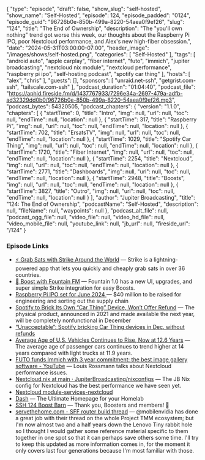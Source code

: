 {
  "type": "episode",
  "draft": false,
  "show_slug": "self-hosted",
  "show_name": "Self-Hosted",
  "episode": 124,
  "episode_padded": "0124",
  "episode_guid": "96726b0e-850b-499a-8220-54aea0f9ef26",
  "slug": "124",
  "title": "The End of Ownership",
  "description": "The \"you'll own nothing\" trend got worse this week, our thoughts about the Raspberry Pi IPO, poor Nextcloud performance, and Alex's new high-fiber obsession.",
  "date": "2024-05-31T03:00:00-07:00",
  "header_image": "/images/shows/self-hosted.png",
  "categories": [
    "Self-Hosted"
  ],
  "tags": [
    "android auto",
    "apple carplay",
    "fiber internet",
    "futo",
    "immich",
    "jupiter broadcasting",
    "nextcloud nix module",
    "nextcloud performance",
    "raspberry pi ipo",
    "self-hosting podcast",
    "spotify car thing"
  ],
  "hosts": [
    "alex",
    "chris"
  ],
  "guests": [],
  "sponsors": [
    "unraid.net-ssh",
    "getgrist.com-ssh",
    "tailscale.com-ssh"
  ],
  "podcast_duration": "01:04:40",
  "podcast_file": "https://aphid.fireside.fm/d/1437767933/7296e34a-2697-479a-adfb-ad32329dd0b0/96726b0e-850b-499a-8220-54aea0f9ef26.mp3",
  "podcast_bytes": 54320505,
  "podcast_chapters": {
    "version": "1.1.0",
    "chapters": [
      {
        "startTime": 0,
        "title": "Intro",
        "img": null,
        "url": null,
        "toc": null,
        "endTime": null,
        "location": null
      },
      {
        "startTime": 317,
        "title": "Raspberry Pi",
        "img": null,
        "url": null,
        "toc": null,
        "endTime": null,
        "location": null
      },
      {
        "startTime": 702,
        "title": "ErsatsTV",
        "img": null,
        "url": null,
        "toc": null,
        "endTime": null,
        "location": null
      },
      {
        "startTime": 1029,
        "title": "Spotify Car Thing",
        "img": null,
        "url": null,
        "toc": null,
        "endTime": null,
        "location": null
      },
      {
        "startTime": 1720,
        "title": "Fiber Internet",
        "img": null,
        "url": null,
        "toc": null,
        "endTime": null,
        "location": null
      },
      {
        "startTime": 2254,
        "title": "Nextcloud",
        "img": null,
        "url": null,
        "toc": null,
        "endTime": null,
        "location": null
      },
      {
        "startTime": 2771,
        "title": "Dashboards",
        "img": null,
        "url": null,
        "toc": null,
        "endTime": null,
        "location": null
      },
      {
        "startTime": 2948,
        "title": "Boosts",
        "img": null,
        "url": null,
        "toc": null,
        "endTime": null,
        "location": null
      },
      {
        "startTime": 3827,
        "title": "Outro",
        "img": null,
        "url": null,
        "toc": null,
        "endTime": null,
        "location": null
      }
    ],
    "author": "Jupiter Broadcasting",
    "title": "124: The End of Ownership",
    "podcastName": "Self-Hosted",
    "description": null,
    "fileName": null,
    "waypoints": null
  },
  "podcast_alt_file": null,
  "podcast_ogg_file": null,
  "video_file": null,
  "video_hd_file": null,
  "video_mobile_file": null,
  "youtube_link": null,
  "jb_url": null,
  "fireside_url": "/124"
}


### Episode Links

  * [⚡ Grab Sats with Strike Around the World](https://strike.me/download/ "⚡ Grab Sats with Strike Around the World") — Strike is a lightning-powered app that lets you quickly and cheaply grab sats in over 36 countries. 
  * [🎉 Boost with Fountain FM](https://www.fountain.fm/ "🎉 Boost with Fountain FM") — Fountain 1.0 has a new UI, upgrades, and super simple Strike integration for easy Boosts.
  * [Raspberry Pi IPO set for June 2024 ](https://www.theregister.com/2024/05/22/raspberry_pi_ipo_set_for_june_2024/ "Raspberry Pi IPO set for June 2024 ") — $40 million to be raised for engineering and sorting out the supply chain
  * [Spotify to Brick Its Own “Car Thing” Device, Won’t Offer Refund](https://pitchfork.com/news/spotify-to-brick-its-own-car-thing-device-wont-offer-refunds/ "Spotify to Brick Its Own “Car Thing” Device, Won’t Offer Refund") — The physical product, announced in 2021 and made available the next year, will be completely nonfunctional in December
  * [“Unacceptable”: Spotify bricking Car Thing devices in Dec. without refunds](https://arstechnica.com/gadgets/2024/05/pleas-for-open-sourcing-refunds-as-spotify-plans-to-brick-car-thing-devices/ "“Unacceptable”: Spotify bricking Car Thing devices in Dec. without refunds")
  * [Average Age of U.S. Vehicles Continues to Rise, Now at 12.6 Years](https://www.caranddriver.com/news/a60882953/average-age-us-cars-trucks-suvs-rises/ "Average Age of U.S. Vehicles Continues to Rise, Now at 12.6 Years") — The average age of passenger cars continues to trend higher at 14 years compared with light trucks at 11.9 years.
  * [FUTO funds Immich with 3 year commitment: the best image gallery software - YouTube](https://www.youtube.com/watch?v=uyTPqxgqgjU "FUTO funds Immich with 3 year commitment: the best image gallery software - YouTube") — Louis Rossmann talks about Nextcloud performance issues.
  * [Nextcloud.nix at main · JupiterBroadcasting/nixconfigs](https://github.com/JupiterBroadcasting/nixconfigs/blob/main/nextcloud.nix "Nextcloud.nix at main · JupiterBroadcasting/nixconfigs") — The JB Nix config for Nextcloud has the best performance we have seen yet.
  * [Nextcloud module-services-nextcloud](https://github.com/NixOS/nixpkgs/blob/nixos-23.11/nixos/modules/services/web-apps/nextcloud.md "Nextcloud module-services-nextcloud")
  * [Dash](https://dashy.to/ "Dash") — The Ultimate Homepage for your Homelab
  * [SSH 124 Boost Barn](https://paste.docs.lol/code/RebindHumaneness "SSH 124 Boost Barn") — Thank you, Boosters and members! 🚀
  * [servethehome.com - SFF router build thread](https://forums.servethehome.com/index.php?threads/lenovo-thinkcentre-thinkstation-tiny-project-tinyminimicro-reference-thread.34925/ "servethehome.com - SFF router build thread") — @mobilenvidia has done a great job with their thread on the whole Project TMM ecosystem; but I'm now almost two and a half years down the Lenovo Tiny rabbit hole so I thought I would gather some reference material specific to them together in one spot so that it can perhaps save others some time. I'll try to keep this updated as more information comes in, for the moment it only covers last four generations because I'm most familiar with those.


